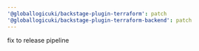 ```yaml
---
'@globallogicuki/backstage-plugin-terraform': patch
'@globallogicuki/backstage-plugin-terraform-backend': patch
---
```


fix to release pipeline
